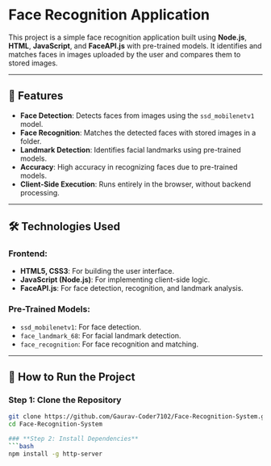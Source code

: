 # Face Recognition Application

This project is a simple face recognition application built using **Node.js**, **HTML**, **JavaScript**, and **FaceAPI.js** with pre-trained models. It identifies and matches faces in images uploaded by the user and compares them to stored images.

---

## 🌟 Features

- **Face Detection**: Detects faces from images using the `ssd_mobilenetv1` model.
- **Face Recognition**: Matches the detected faces with stored images in a folder.
- **Landmark Detection**: Identifies facial landmarks using pre-trained models.
- **Accuracy**: High accuracy in recognizing faces due to pre-trained models.
- **Client-Side Execution**: Runs entirely in the browser, without backend processing.

---

## 🛠️ Technologies Used

### **Frontend**:
- **HTML5, CSS3**: For building the user interface.
- **JavaScript (Node.js)**: For implementing client-side logic.
- **FaceAPI.js**: For face detection, recognition, and landmark analysis.

### **Pre-Trained Models**:
- `ssd_mobilenetv1`: For face detection.
- `face_landmark_68`: For facial landmark detection.
- `face_recognition`: For face recognition and matching.

---

## 🚀 How to Run the Project

### **Step 1: Clone the Repository**
```bash
git clone https://github.com/Gaurav-Coder7102/Face-Recognition-System.git
cd Face-Recognition-System

### **Step 2: Install Dependencies**
```bash
npm install -g http-server

